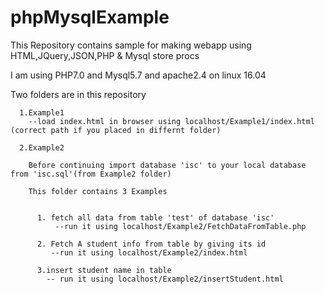 # phpMysqlExample
This Repository contains sample for making webapp using HTML,JQuery,JSON,PHP &amp; Mysql store procs

I am using PHP7.0 and Mysql5.7 and apache2.4 on linux 16.04

Two folders are in this repository
    
      1.Example1
        --load index.html in browser using localhost/Example1/index.html (correct path if you placed in differnt folder)
       
      2.Example2
      
        Before continuing import database 'isc' to your local database from 'isc.sql'(from Example2 folder)
                
        This folder contains 3 Examples
        
        
          1. fetch all data from table 'test' of database 'isc' 
              --run it using localhost/Example2/FetchDataFromTable.php
              
          2. Fetch A student info from table by giving its id
             --run it using localhost/Example2/index.html
          
          3.insert student name in table
            -- run it using localhost/Example2/insertStudent.html
